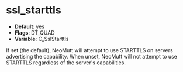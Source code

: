 # ssl_starttls

- **Default**: yes
- **Flags**: DT_QUAD
- **Variable**: C_SslStarttls

If set (the default), NeoMutt will attempt to use STARTTLS on servers
advertising the capability. When unset, NeoMutt will not attempt to
use STARTTLS regardless of the server's capabilities.
